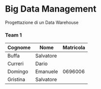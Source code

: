 # Big Data Management
Progettazione di un Data Warehouse

### Team 1
| Cognome   | Nome       | Matricola |
|-----------|------------|-----------|
| Buffa     | Salvatore  |           |
| Curreri   | Dario      |           |
| Domingo   | Emanuele   |  0696006  |
| Gristina  | Salvatore  |           |
